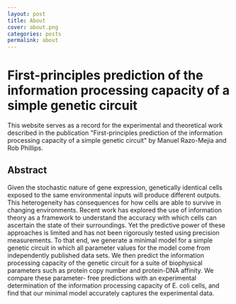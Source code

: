 ```yaml
---
layout: post
title: About
cover: about.png
categories: posts
permalink: about
---
```



<!-- [![DOI](https://zenodo.org/badge/62758735.svg)](https://zenodo.org/badge/latestdoi/62758735) -->


# First-principles prediction of the information processing capacity of a simple genetic circuit
This website serves as a record for the experimental and theoretical work
described in the publication "First-principles prediction of the information
processing capacity of a simple genetic circuit" by Manuel Razo-Mejia and Rob
Phillips.

<!-- The paper was published in [Cell Systems](https://www.cell.com/cell-systems/abstract/S2405-4712(18)30057-7). You can download PDFs of the main text and the supplementary information below:
* [Main Text](http://rpdata.caltech.edu/publications/RazoMejia_et_al_2018.pdf)
* [Supplementary Information](http://rpdata.caltech.edu/publications/RazoMejia_et_al_2018_Appendix.pdf) -->


## Abstract
Given the stochastic nature of gene expression, genetically identical cells
exposed to the same environmental inputs will produce different outputs. This
heterogeneity has consequences for how cells are able to survive in changing
environments. Recent work has explored the use of information theory as a
framework to understand the accuracy with which cells can ascertain the state of
their surroundings. Yet the predictive power of these approaches is limited and
has not been rigorously tested using precision measurements. To that end, we
generate a minimal model for a simple genetic circuit in which all parameter
values for the model come from independently published data sets. We then
predict the information processing capacity of the genetic circuit for a suite
of biophysical parameters such as protein copy number and protein-DNA affinity.
We compare these parameter- free predictions with an experimental determination
of the information processing capacity of E. coli cells, and find that our
minimal model accurately captures the experimental data.
